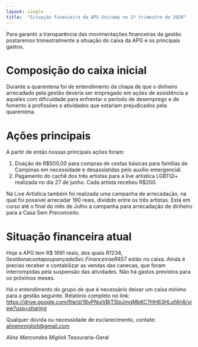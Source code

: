 ```yaml
---
layout: single
title:  "Situação financeira da APG Unicamp no 2º trimestre de 2020"
---
```


Para garantir a transparência das movimentações financeiras da gestão postaremos trimestralmente a situação do caixa da APG e os principais gastos.

# Composição do caixa inicial

Durante a quarentena foi de entendimento da chapa de que o dinheiro arrecadado pela gestão deveria ser empregado em ações de assistência a aqueles com dificuldade para enfrentar o período de desemprego e de fomento à profissões e atividades que estariam prejudicados pela quarentena.

# Ações principais

A partir de então nossas principais ações foram:

1. Doação de R$500,00 para compras de cestas básicas para famílias de Campinas em necessidade e desassistidas pelo auxílio emergencial.
2. Pagamento do cachê dos três artistas para a live artistica LGBTQI+ realizada no dia 27 de junho. Cada artista recebeu R$200.

Na Live Artística também foi realizada uma campanha de arrecadação, na qual foi possível arrecadar 190 reais, dividido entre os três artistas. Está em curso até o final do mês de Julho a campanha para arrecadação de dinheiro para a Casa Sem Preconceito.

# Situação financeira atual

Hoje a APG tem R$ 1691 reais, dos quais R$1234,0 estão na conta poupança da Sec. Financeira e R$457 estão no caixa. Ainda é preciso receber e contabilizar as vendas das canecas, que foram interrompidas pela suspensão das atividades. Não há gastos previstos para os próximos meses.

Há o entendimento do grupo de que é necessário deixar um caixa mínimo para a gestão seguinte. Relatório completo no link: https://drive.google.com/file/d/18yPNuiVBjTSbiJmgMbKC7HH63HLofAh8/view?usp=sharing

Qualquer dúvida ou necessidade de esclarecimento, contate: alinemmiglioli@gmail.com

*Aline Marcondes Miglioli*
Tesouraria-Geral